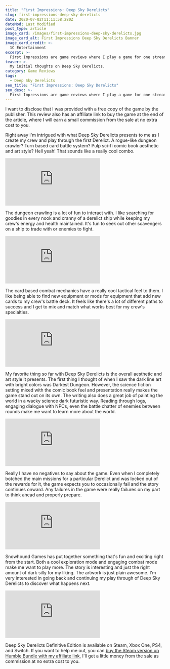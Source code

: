 ```yaml
---
title: "First Impressions: Deep Sky Derelicts"
slug: first-impressions-deep-sky-derelicts
date: 2020-07-02T11:11:58.280Z
dateMod: Last Modified
post_type: article
image_card: /images/first-impressions-deep-sky-derelicts.jpg
image_card_alt: First Impressions Deep Sky Derelicts Banner
image_card_credit: >-
  1C Entertainment
excerpt: >-
  First Impressions are game reviews where I play a game for one streaming session on my Twitch channel and talk about my initial thoughts afterwards. This review is for Deep Sky Derelicts, developed by Snowhound Games and published by 1C Entertainment.
teaser: >-
  My initial thoughts on Deep Sky Derelicts.
category: Game Reviews
tags:
  - Deep Sky Derelicts
seo_title: "First Impressions: Deep Sky Derelicts"
seo_desc: >-
  First Impressions are game reviews where I play a game for one streaming session on my Twitch channel and talk about my initial thoughts afterwards. This review is for Deep Sky Derelicts, developed by Snowhound Games and published by 1C Entertainment.
---
```

<section class="font-mono pb-8">I want to disclose that I was provided with a free copy of the game by the publisher. This review also has an affiliate link to buy the game at the end of the article, where I will earn a small commission from the sale at no extra cost to you.</section>

Right away I'm intrigued with what Deep Sky Derelicts presents to me as I create my crew and play through the first Derelict. A rogue-like dungeon crawler? Turn based card battle system? Pulp sci-fi comic book aesthetic and art style? Hell yeah! That sounds like a really cool combo.

<div class="resp-container my-8"><iframe
    src="https://clips.twitch.tv/embed?clip=DoubtfulStrongCrabDancingBaby&parent=fatsackfails.com&autoplay=false"
    frameborder="0"
    scrolling="no"
    allowfullscreen="true">
</iframe></div>

The dungeon crawling is a lot of fun to interact with. I like searching for goodies in every nook and cranny of a derelict ship while keeping my crew's energy and health maintained. It's fun to seek out other scavengers on a ship to trade with or enemies to fight.

<div class="resp-container my-8"><iframe
    src="https://clips.twitch.tv/embed?clip=AffluentJazzyRadicchioVoteYea&parent=fatsackfails.com&autoplay=false"
    frameborder="0"
    scrolling="no"
    allowfullscreen="true">
</iframe></div>

The card based combat mechanics have a really cool tactical feel to them. I like being able to find new equipment or mods for equipment that add new cards to my crew's battle deck. It feels like there's a lot of different paths to success and I get to mix and match what works best for my crew's specialties.

<div class="resp-container my-8"><iframe
    src="https://clips.twitch.tv/embed?clip=SavoryInspiringDaikonKeepo&parent=fatsackfails.com&autoplay=false"
    frameborder="0"
    scrolling="no"
    allowfullscreen="true">
</iframe></div>

My favorite thing so far with Deep Sky Derelicts is the overall aesthetic and art style it presents. The first thing I thought of when I saw the dark line art with bright colors was Darkest Dungeon. However, the science fiction setting mixed with the comic book feel and presentation really makes the game stand out on its own. The writing also does a great job of painting the world in a wacky science dark futuristic way. Reading through logs, engaging dialogue with NPCs, even the battle chatter of enemies between rounds make me want to learn more about the world.

<div class="resp-container my-8"><iframe
    src="https://clips.twitch.tv/embed?clip=SwissThoughtfulCougarCharlieBitMe&parent=fatsackfails.com&autoplay=false"
    frameborder="0"
    scrolling="no"
    allowfullscreen="true">
</iframe></div>

Really I have no negatives to say about the game. Even when I completely botched the main missions for a particular Derelict and was locked out of the rewards for it, the game expects you to occasionally fail and the story continues onward. Any failures in the game were really failures on my part to think ahead and properly prepare.

<div class="resp-container my-8"><iframe
    src="https://clips.twitch.tv/embed?clip=EvilSavageOctopusArsonNoSexy&parent=fatsackfails.com&autoplay=false"
    frameborder="0"
    scrolling="no"
    allowfullscreen="true">
</iframe></div>

Snowhound Games has put together something that's fun and exciting right from the start. Both a cool exploration mode and engaging combat mode make me want to play more. The story is interesting and just the right amount of dark silly for my liking. The artwork is just plain awesome. I'm very interested in going back and continuing my play through of Deep Sky Derelicts to discover what happens next.

<div class="resp-container my-8"><iframe
    src="https://clips.twitch.tv/embed?clip=SleepySpicyDragonfruitPunchTrees&parent=fatsackfails.com&autoplay=false"
    frameborder="0"
    scrolling="no"
    allowfullscreen="true">
</iframe></div>

Deep Sky Derelicts Definitive Edition is available on Steam, Xbox One, PS4, and Switch. If you want to help me out, you can [buy the Steam version on Humble Bundle with my affiliate link.](https://www.humblebundle.com/store/deep-sky-derelicts-definitive-edition?partner=fatsack51) I'll get a little money from the sale as commission at no extra cost to you.

